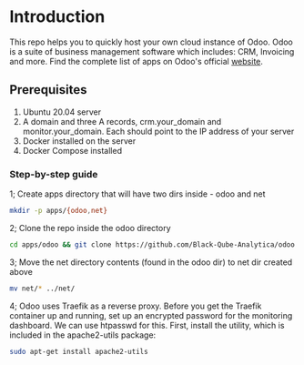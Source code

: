 # Introduction

This repo helps you to quickly host your own cloud instance of Odoo. Odoo is a suite of business management software which includes: CRM, Invoicing and more. Find the complete list of apps on Odoo's official [website](https://www.odoo.com/).

## Prerequisites

1. Ubuntu 20.04 server
2. A domain and three A records, crm.your_domain and monitor.your_domain. Each should point to the IP address of your server
3. Docker installed on the server
4. Docker Compose installed

### Step-by-step guide

1; Create apps directory that will have two dirs inside - odoo and net

```bash
mkdir -p apps/{odoo,net}
```

2; Clone the repo inside the odoo directory

```bash
cd apps/odoo && git clone https://github.com/Black-Qube-Analytica/odoo.git .
```

3; Move the net directory contents (found in the odoo dir) to net dir created above

```bash
mv net/* ../net/
```

4; Odoo uses Traefik as a reverse proxy. Before you get the Traefik container up and running, set up an encrypted password for the monitoring dashboard. We can use htpasswd for this. First, install the utility, which is included in the apache2-utils package:

```bash
sudo apt-get install apache2-utils
```

